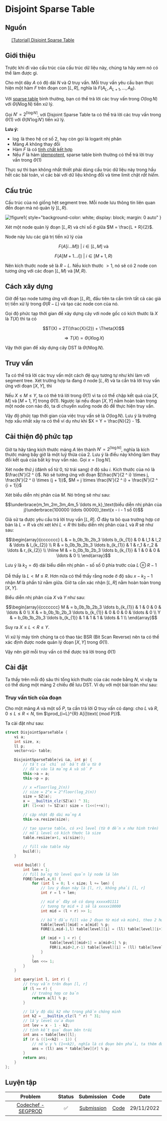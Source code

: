 # Disjoint Sparse Table

## Nguồn

<img src="/CPBlogs/img/codechef.png" width="16" height="16"/> [[Tutorial] Disjoint Sparse Table](https://discuss.codechef.com/t/tutorial-disjoint-sparse-table/17404)

## Giới thiệu

Trước khi đi vào cấu trúc của cấu trúc dữ liệu này, chúng ta hãy xem nó có thể làm được gì.

Cho một dãy $A$ có độ dài $N$ và $Q$ truy vấn. Mỗi truy vấn yêu cầu bạn thực hiện một hàm $F$ trên đoạn con $[L, R]$, nghĩa là $F(A_L, A_{L+1}, \ldots, A_R)$.

Với [sparse table](/src/cp-algorithms/data_structures/fundamentals/sparse_table/sparse_table.md) bình thường, bạn có thể trả lời các truy vấn trong $O(\log  N)$ với $\Theta(N \log N)$ tiền xử lý.

Gọi $N' = 2 ^ {\lceil\log N\rceil}$, với Disjoint Sparse Table ta có thể trả lời các truy vấn trong $\Theta(1)$ với $\Theta(N' \log N')$ tiền xử lý.

**Lưu ý:**

- $\log$ là theo hệ cơ số 2, hay còn gọi là logarit nhị phân
- Mảng $A$ không thay đổi
- Hàm $F$ là có [tính chất kết hợp](https://vi.wikipedia.org/wiki/T%C3%ADnh_k%E1%BA%BFt_h%E1%BB%A3p)
- Nếu $F$ là hàm [idempotent](https://en.wikipedia.org/wiki/Idempotence), sparse table bình thường có thể trả lời truy vấn trong $\Theta(1)$

Thực sự thì bạn không nhất thiết phải dùng cấu trúc dữ liệu này trong hầu hết các bài toán, vì các bài với dữ liệu không đổi và time limit chật *rất hiếm*.

## Cấu trúc

Cấu trúc của nó giống hệt segment tree. Mỗi node lưu thông tin liên quan đến đoạn mà nó quản lý $[L, R)$.

![!figure1](figure1.png){ style="background-color: white; display: block; margin: 0 auto" }

Xét một node quản lý đoạn $[L, R)$ và chỉ số ở giữa $M = \frac{L + R}{2}$.

Node này lưu các giá trị tiền xử lý của

$$F(A[i \ldots M]) \text{ | } i \in [L, M] \text{ và} $$

$$F(A[M + 1 \ldots i]) \text{ | } i \in [M + 1, R)$$

Nên kích thước node sẽ là $R - L$. Nếu kích thước $> 1$, nó sẽ có 2 node con tương ứng với các đoạn $[L, M)$ và $[M, R)$.

## Cách xây dựng

Giờ để tạo node tương ứng với đoạn $[L, R)$, đầu tiên ta cần tính tất cả các giá trị tiền xử lý trong $\Theta(R-L)$ và tạo các node con của nó.

Gọi độ phức tạp thời gian để xây dựng cây với node gốc có kích thước là $X$ là $T(X)$ thì ta có

$$T(X) = 2T(\frac{X}{2}) + \Theta(X)$$

$$\Rightarrow T(X) = \Theta(X \log X)$$

Vậy thời gian để xây dựng cây DST là $\Theta(N \log N)$.

## Truy vấn

Ta có thể trả lời các truy vấn một cách đệ quy tương tự như khi làm với segment tree. Xét trường hợp ta đang ở node $[L, R)$ và ta cần trả lời truy vấn ứng với đoạn $[X, Y]$, thì

Nếu $X \leq M \leq Y$, ta có thê trả lời trong $\Theta(1)$ vì ta có thể chập kết quả của $[X, M]$ và $[M+1, Y]$ trong $\Theta(1)$. Ngược lại nếu đoạn $[X, Y]$ nằm hoàn toàn trong một node con nào đó, ta di chuyển xuống node đó để thực hiện truy vấn.

Vậy độ phức tạp thời gian của việc truy vấn sẽ là $O(\log N)$. Lưu ý là trường hợp xấu nhất xảy ra có thể ví dụ như khi $X = Y = \frac{N}{2} - 1$.

## Cải thiện độ phức tạp

Giờ ta hãy tăng kích thước mảng $A$ lên thành $N' = 2 ^ {\lceil\log N\rceil}$, nghĩa là kích thước mảng bây giờ là một luỹ thừa của $2$. Lưu ý là điều này không làm thay đổi kết quả của bất kỳ truy vấn nào. Gọi $x = \lceil\log N\rceil$.

Xét node thứ $j$ (đánh số từ 0, từ trái sang) ở độ sâu $i$. Kích thước của nó là $\frac{N'}{2 ^ i}$. Nó sẽ tương ứng với đoạn $[\frac{N'}{2 ^ i} \times j, \frac{N'}{2 ^ i} \times (j + 1))$, $M = j \times \frac{N'}{2 ^ i} + \frac{N'}{2 ^ {i + 1}}$

Xét biểu diễn nhị phân của $M$. Nó trông sẽ như sau:

$$\underbrace{m_1m_2m_3m_4m_5 \ldots m_k}_\text{biểu diễn nhị phân của j}\underbrace{100000 \ldots 00000}_\text{x - i - 1 số 0}$$

Giả sử ta được yêu cầu trả lời truy vấn $[L, R]$. Ở đây ta bỏ qua trường hợp cơ bản là $L = R$ và chỉ xét khi $L < R$ thì biểu diễn nhị phân của $L$ và $R$ sẽ như sau:

$$\begin{array}{ccccccc}
L & = b_0b_1b_2b_3 \ldots b_{k_{1}} & 0 & l_1 & l_2 & \ldots & l_{k_{2}} \\
R & = b_0b_1b_2b_3 \ldots b_{k_{1}} & 1 & r_1 & r_2 & \ldots & r_{k_{2}} \\
\hline
M & = b_0b_1b_2b_3 \ldots b_{k_{1}} & 1 &   0 &   0 & \ldots & 0         \\
\end{array}$$

Lưu ý là $k_2 = \text{độ dài biểu diễn nhị phân} - \text{số số 0 phía trước của } L \oplus R - 1$

Dễ thấy là $L < M \leq R$. Hơn nữa có thể thấy rằng node ở độ sâu $x - k_2 - 1$ nhận $M$ là phần tử nằm giữa. Giờ ta cần xác nhận $[L, R]$ nằm hoàn toàn trong $[X, Y]$.

Biểu diễn nhị phân của $X$ và $Y$ như sau:

$$\begin{array}{ccccccc}
M & = b_0b_1b_2b_3 \ldots b_{k_{1}} & 1 & 0 & 0 & \ldots & 0 \\
X & = b_0b_1b_2b_3 \ldots b_{k_{1}} & 0 & 0 & 0 & \ldots & 0 \\
Y & = b_0b_1b_2b_3 \ldots b_{k_{1}} & 1 & 1 & 1 & \ldots & 1 \\
\end{array}$$

Suy ra $X \leq L < R \leq Y$.

Vi xử lý máy tính chúng ta có thao tác BSR (Bit Scan Reverse) nên ta có thể xác định được node quản lý đoạn $[X, Y]$ trong $\Theta(1)$.

Vậy nên giờ mỗi truy vấn có thể được trả lời trong $\Theta(1)$

## Cài đặt

Ta thấy trên mỗi độ sâu thì tổng kích thước của các node bằng $N$, vì vậy ta có thể dùng một mảng 2 chiều để lưu DST. Ví dụ với một bài toán như sau:

### Truy vấn tích của đoạn

Cho một mảng $A$ và một số $P$, ta cần trả lời $Q$ truy vấn có dạng: cho $L$ và $R$, $0 \leq L \leq R < N$, tìm $\prod_{i=L}^{R} A[i]\text{ (mod P)}$.

Ta cài đặt như sau:

```cpp
struct DisjointSparseTable {
    vi a;
    int size, x;
    ll p;
    vector<vi> table;

    DisjointSparseTable(vi &a, int p) {
        // tất cả chỉ số bắt đầu từ 0
        // đầu vào là mảng A và số P
        this->a = a;
        this->p = p;

        // x =floor(log_2(n))
        // size = 2^x = 2^floor(log_2(n))
        size = SZ(a);
        x = __builtin_clz(SZ(a)) ^ 31;
        if( (1<<x) != SZ(a)) size = (1<<(++x));

        // cập nhật độ dài mảng A
        this->a.resize(size);

        // tạo sparse table, có x+1 level (từ 0 đến x như hình trên)
        // mỗi level có kích thước là size
        table.resize(x+1, vi(size));
        
        // fill vào table này
        build();
    }

    void build() {
        int len = 1;
        // fill bảng từ level quản lý node lá lên
        FORE(level,x,0) {
            for (int l = 0; l < size; l += len) {
                // lưu ý đoạn này là [l, r), không phải [l, r]
                int r = l + len;

                // mid ở đây sẽ có dạng xxxxx01111
                // tương tự mid + 1 sẽ là xxxxx10000
                int mid = (l + r) >> 1;

                // bắt đầu fill vào 2 đoạn từ mid và mid+1, theo 2 hướng khác nhau
                table[level][mid] = a[mid] % p;
                FORE(i,mid-1,l) table[level][i] = (ll) table[level][i+1] * a[i] % p;

                if (mid + 1 < r) {
                    table[level][mid+1] = a[mid+1] % p;
                    FOR(i,mid+2,r-1) table[level][i] = (ll) table[level][i-1] * a[i] % p;
                }
            }
            len <<= 1;
        }
    }

    int query(int l, int r) {
        // truy vấn trên đoạn [l, r]
        if (l == r) {
            // trường hợp cơ bản
            return a[l] % p;
        }

        // lấy độ dài k2 như trong phần chứng minh
        int k2 = __builtin_clz(l ^ r) ^ 31;
        // lấy level của đoạn
        int lev = x - 1 - k2;
        // tính kết quả đoạn bên trái
        int ans = table[lev][l];
        if (r & ((1<<k2) - 1)) {
            // nếu y % (1<<k2), nghĩa là có đoạn bên phải, ta thêm đoạn bên phải vào
            ans = (ll) ans * table[lev][r] % p;
        }
        return ans;
    }
};
```

## Luyện tập

| Problem | Status | Submission | Code | Date |
| :---: | :-----------: | :---: | :---: | :---: |
| [Codechef - SEGPROD](https://www.codechef.com/problems/SEGPROD) | :white_check_mark: | [Submission](https://www.codechef.com/viewsolution/81305744) | [Code](https://github.com/farmerboy95/CompetitiveProgramming/blob/master/Codechef/CODECHEF%20SEGPROD.cpp) | 29/11/2022 |
